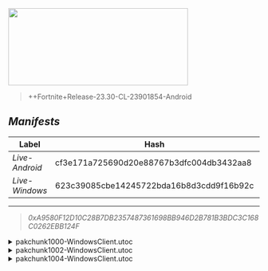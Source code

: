 <div style="pointer-events: none">
  <img style="pointer-events: none" src="https://raw.githubusercontent.com/Tectors/Archive/master/source/dependents/gen.23.30.svg" width="360" height="155">
<div>

 >  
  
  > ++Fortnite+Release-23.30-CL-23901854-Android

## *Manifests*
| Label | Hash | Route |
| - | - | - |
| *Live-Android* | cf3e171a725690d20e88767b3dfc004db3432aa8 | [uANDu9fTrmery1srCUKBKzkebXhObA](https://github.com/Tectors/Archive/blob/master/manifests/uANDu9fTrmery1srCUKBKzkebXhObA.manifest) |
| *Live-Windows* | 623c39085cbe14245722bda16b8d3cdd9f16b92c | [gRZwhI2VURgAbV5WAE2GzFXNmyD6yA](https://github.com/Tectors/Archive/blob/master/manifests/gRZwhI2VURgAbV5WAE2GzFXNmyD6yA.manifest) |

---

> *0xA9580F12D10C28B7DB2357487361698BB946D2B781B3BDC3C168C0262EBB124F*

<details>
  <summary>pakchunk1000-WindowsClient.utoc</summary>

 > 
    0x680FB5E2A8700A6E5CBBFF8B13307EB4B959B5C7205FB1F7376E4ACB8D4C7B7B

  <img src="https://raw.githubusercontent.com/Tectors/Archive/master/source/dependents/referred/EID_Chew.svg" width="100"> 
</details>

<details>
  <summary>pakchunk1002-WindowsClient.utoc</summary>

 > 
    0x2544C89EDF570C61FA8146D9D38D1DE29B4946CBA1369A4828A230F88898A3C9

  <img src="https://raw.githubusercontent.com/Tectors/Archive/master/source/dependents/referred/Glider_Headset.svg" width="100"> 
</details>

<details>
  <summary>pakchunk1004-WindowsClient.utoc</summary>

 > 
    0x674328C89DB80FCF680B9AC03892B4F63A39FD32D5DF4CF67FE2300DE27FE064

  <img src="https://raw.githubusercontent.com/Tectors/Archive/master/source/dependents/referred/Spray_Project_Maze.svg" width="100"> <img src="https://raw.githubusercontent.com/Tectors/Archive/master/source/dependents/referred/Pickaxe_MagicMeadow_Reward.svg" width="100"> <img src="https://raw.githubusercontent.com/Tectors/Archive/master/source/dependents/referred/MusicPack_170_MagicMeadow.svg" width="100"> <img src="https://raw.githubusercontent.com/Tectors/Archive/master/source/dependents/referred/Emoji_S23_Project_Vi.svg" width="100"> <img src="https://raw.githubusercontent.com/Tectors/Archive/master/source/dependents/referred/Emoji_S23_Project_Maze_Ma.svg" width="100"> <img src="https://raw.githubusercontent.com/Tectors/Archive/master/source/dependents/referred/Emoji_S23_Project_Maze_Ll.svg" width="100"> <img src="https://raw.githubusercontent.com/Tectors/Archive/master/source/dependents/referred/Emoji_S23_Project_Maze_Gr.svg" width="100"> <img src="https://raw.githubusercontent.com/Tectors/Archive/master/source/dependents/referred/Emoji_S23_Project_Maze_Ca.svg" width="100"> <img src="https://raw.githubusercontent.com/Tectors/Archive/master/source/dependents/referred/Emoji_S23_Project_Maze_Be.svg" width="100"> 
</details>

